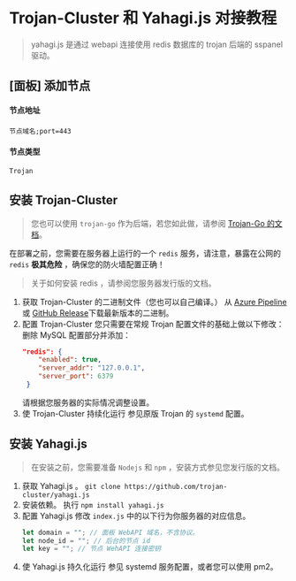 Trojan-Cluster 和 Yahagi.js 对接教程
===

> yahagi.js 是通过 webapi 连接使用 redis 数据库的 trojan 后端的 sspanel 驱动。

## [面板] 添加节点

#### 节点地址

```
节点域名;port=443
```

#### 节点类型

```
Trojan
```

## 安装 Trojan-Cluster

> 您也可以使用 `trojan-go` 作为后端，若您如此做，请参阅 [Trojan-Go 的文档](https://p4gefau1t.github.io/trojan-go)。

在部署之前，您需要在服务器上运行的一个 `redis` 服务，请注意，暴露在公网的 `redis` **极其危险** ，确保您的防火墙配置正确！

> 关于如何安装 redis ，请参阅您服务器发行版的文档。

1. 获取 Trojan-Cluster 的二进制文件（您也可以自己编译。）
    从 [Azure Pipeline](https://dev.azure.com/kunagisamari/trojan-redis/_build/result) 或 [GitHub Release](https://github.com/trojan-cluster/trojan-cluster/releases)下载最新版本的二进制。
2. 配置 Trojan-Cluster
    您只需要在常规 Trojan 配置文件的基础上做以下修改：删除 MySQL 配置部分并添加：
    ```json
    "redis": {
        "enabled": true,
        "server_addr": "127.0.0.1",
        "server_port": 6379
     }
     ```
     请根据您服务器的实际情况调整设置。
 3. 使 Trojan-Cluster 持续化运行
     参见原版 Trojan 的 `systemd` 配置。

## 安装 Yahagi.js

> 在安装之前，您需要准备 `Nodejs` 和 `npm` ，安装方式参见您发行版的文档。

1. 获取 Yahagi.js 。
    `git clone https://github.com/trojan-cluster/yahagi.js`
2. 安装依赖。
    执行 `npm install yahagi.js`
3. 配置 Yahagi.js
    修改 `index.js` 中的以下行为你服务器的对应信息。
    ```javascript
    let domain = ""; // 面板 WebAPI 域名，不含协议。
    let node_id = ""; // 后台的节点 id
    let key = ""; // 节点 WehAPI 连接密钥
    ```
4. 使 Yahagi.js 持久化运行
    参见 systemd 服务配置，或者您可以使用 pm2。


